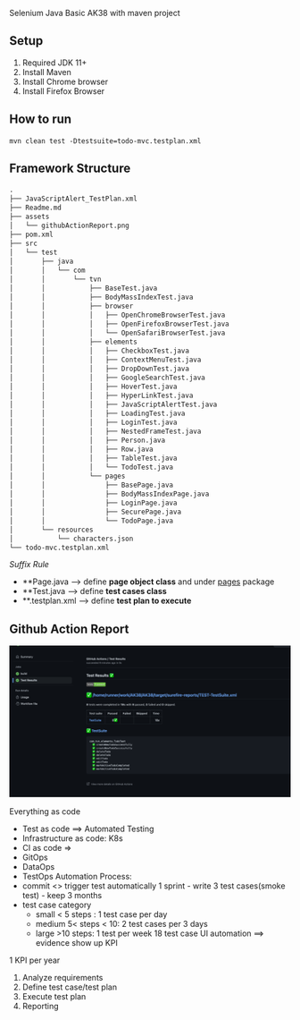 Selenium Java Basic AK38 with maven project

## Setup
1. Required JDK 11+
2. Install Maven
3. Install Chrome browser
4. Install Firefox Browser

## How to run
```shell
mvn clean test -Dtestsuite=todo-mvc.testplan.xml
```

## Framework Structure
```shell
.
├── JavaScriptAlert_TestPlan.xml
├── Readme.md
├── assets
│   └── githubActionReport.png
├── pom.xml
├── src
│   └── test
│       ├── java
│       │   └── com
│       │       └── tvn
│       │           ├── BaseTest.java
│       │           ├── BodyMassIndexTest.java
│       │           ├── browser
│       │           │   ├── OpenChromeBrowserTest.java
│       │           │   ├── OpenFirefoxBrowserTest.java
│       │           │   └── OpenSafariBrowserTest.java
│       │           ├── elements
│       │           │   ├── CheckboxTest.java
│       │           │   ├── ContextMenuTest.java
│       │           │   ├── DropDownTest.java
│       │           │   ├── GoogleSearchTest.java
│       │           │   ├── HoverTest.java
│       │           │   ├── HyperLinkTest.java
│       │           │   ├── JavaScriptAlertTest.java
│       │           │   ├── LoadingTest.java
│       │           │   ├── LoginTest.java
│       │           │   ├── NestedFrameTest.java
│       │           │   ├── Person.java
│       │           │   ├── Row.java
│       │           │   ├── TableTest.java
│       │           │   └── TodoTest.java
│       │           └── pages
│       │               ├── BasePage.java
│       │               ├── BodyMassIndexPage.java
│       │               ├── LoginPage.java
│       │               ├── SecurePage.java
│       │               └── TodoPage.java
│       └── resources
│           └── characters.json
└── todo-mvc.testplan.xml
```
*Suffix Rule*
- **Page.java --> define **page object class** and under [pages](/src/test/java/com/tvn/pages) package
- **Test.java --> define **test cases class**
- **.testplan.xml --> define **test plan to execute**

## Github Action Report
![Report](assets/githubActionReport.png)

Everything as code
- Test as code ==> Automated Testing
- Infrastructure as code: K8s
- CI as code =>
- GitOps
- DataOps
- TestOps
Automation Process: 
- commit <> trigger test automatically
1 sprint - write 3 test cases(smoke test) - keep 3 months
- test case category
  - small  < 5 steps : 1 test case per day
  - medium 5< steps < 10: 2 test cases per 3 days
  - large  >10 steps: 1 test per week
18 test case UI automation ==> evidence show up KPI

1 KPI per year
1. Analyze requirements
2. Define test case/test plan
3. Execute test plan
4. Reporting